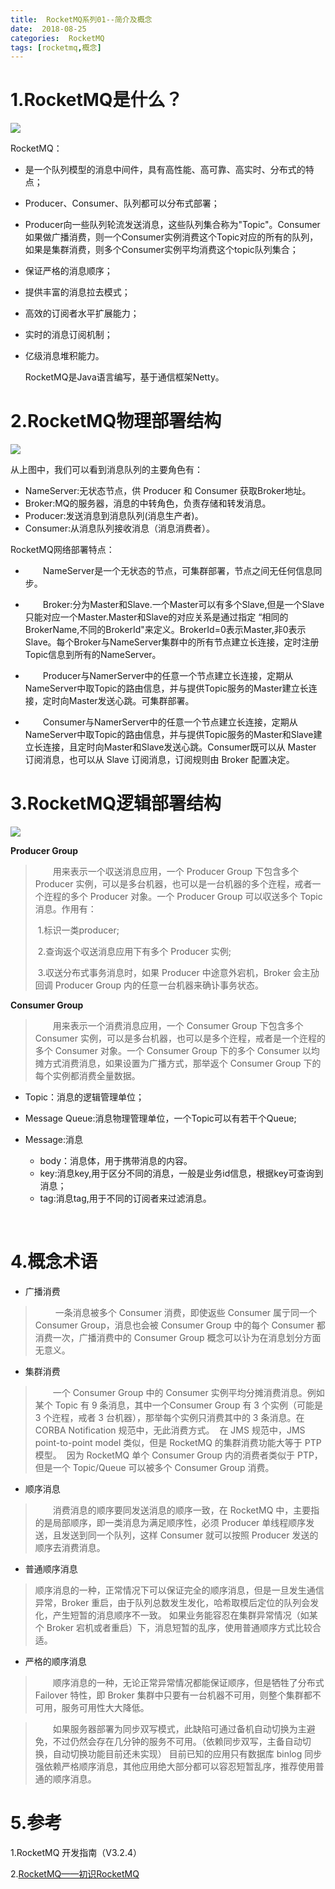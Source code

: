 ```yaml
---
title:  RocketMQ系列01--简介及概念
date:  2018-08-25 
categories:  RocketMQ 
tags: [rocketmq,概念]
---
```



# 1.RocketMQ是什么？

![](http://img3.tbcdn.cn/5476e8b07b923/TB1rdyvPXXXXXcBapXXXXXXXXXX)

RocketMQ：

- 是一个队列模型的消息中间件，具有高性能、高可靠、高实时、分布式的特点；

- Producer、Consumer、队列都可以分布式部署；

- Producer向一些队列轮流发送消息，这些队列集合称为"Topic"。Consumer如果做广播消费，则一个Consumer实例消费这个Topic对应的所有的队列，如果是集群消费，则多个Consumer实例平均消费这个topic队列集合；

- 保证严格的消息顺序；

- 提供丰富的消息拉去模式；

- 高效的订阅者水平扩展能力；

- 实时的消息订阅机制；

- 亿级消息堆积能力。

  RocketMQ是Java语言编写，基于通信框架Netty。



# 2.RocketMQ物理部署结构

![](http://img3.tbcdn.cn/5476e8b07b923/TB18GKUPXXXXXXRXFXXXXXXXXXX)



从上图中，我们可以看到消息队列的主要角色有：

- NameServer:无状态节点，供 Producer 和 Consumer 获取Broker地址。
- Broker:MQ的服务器，消息的中转角色，负责存储和转发消息。
- Producer:发送消息到消息队列(消息生产者)。
- Consumer:从消息队列接收消息（消息消费者）。

RocketMQ网络部署特点：

- 　　NameServer是一个无状态的节点，可集群部署，节点之间无任何信息同步。

- 　　Broker:分为Master和Slave.一个Master可以有多个Slave,但是一个Slave只能对应一个Master.Master和Slave的对应关系是通过指定 “相同的BrokerName,不同的BrokerId"来定义。BrokerId=0表示Master,非0表示Slave。每个Broker与NameServer集群中的所有节点建立长连接，定时注册Topic信息到所有的NameServer。

- 　　Producer与NamerServer中的任意一个节点建立长连接，定期从NameServer中取Topic的路由信息，并与提供Topic服务的Master建立长连接，定时向Master发送心跳。可集群部署。

- 　　Consumer与NamerServer中的任意一个节点建立长连接，定期从NameServer中取Topic的路由信息，并与提供Topic服务的Master和Slave建立长连接，且定时向Master和Slave发送心跳。Consumer既可以从 Master 订阅消息，也可以从 Slave 订阅消息，订阅规则由 Broker 配置决定。





# 3.RocketMQ逻辑部署结构

![](http://img3.tbcdn.cn/5476e8b07b923/TB1lEPePXXXXXX8XXXXXXXXXXXX)



**Producer Group**

> ​　　用来表示一个収送消息应用，一个 Producer Group 下包含多个 Producer 实例，可以是多台机器，也可以是一台机器的多个迕程，戒者一个迕程的多个 Producer 对象。一个 Producer Group 可以収送多个 Topic消息。作用有：
>
> ​	1.标识一类producer;
>
> ​	2.查询返个収送消息应用下有多个 Producer 实例;
>
> ​	3.収送分布式事务消息时，如果 Producer 中途意外宕机，Broker 会主劢回调 Producer Group 内的任意一台机器来确讣事务状态。

**Consumer Group**

> ​　　用来表示一个消费消息应用，一个 Consumer Group 下包含多个 Consumer 实例，可以是多台机器，也可以是多个迕程，戒者是一个迕程的多个 Consumer 对象。一个 Consumer Group 下的多个 Consumer 以均摊方式消费消息，如果设置为广播方式，那举返个 Consumer Group 下的每个实例都消费全量数据。

- Topic：消息的逻辑管理单位；

- Message Queue:消息物理管理单位，一个Topic可以有若干个Queue;

- Message:消息

  - body：消息体，用于携带消息的内容。
  - key:消息key,用于区分不同的消息，一般是业务id信息，根据key可查询到消息；
  - tag:消息tag,用于不同的订阅者来过滤消息。

  ​

# **4**.概念术语

- 广播消费

>　　 一条消息被多个 Consumer 消费，即使返些 Consumer 属亍同一个 Consumer Group，消息也会被 Consumer Group 中的每个 Consumer 都消费一次，广播消费中的 Consumer Group 概念可以讣为在消息划分方面无意义。

- 集群消费

> ​　　一个 Consumer Group 中的 Consumer 实例平均分摊消费消息。例如某个 Topic 有 9 条消息，其中一个Consumer Group 有 3 个实例（可能是 3 个迕程，戒者 3 台机器），那举每个实例只消费其中的 3 条消息。在 CORBA Notification 规范中，无此消费方式。
> ​	在 JMS 规范中，JMS point-to-point model 类似，但是 RocketMQ 的集群消费功能大等于 PTP 模型。
> ​	因为 RocketMQ 单个 Consumer Group 内的消费者类似于 PTP，但是一个 Topic/Queue 可以被多个 Consumer Group 消费。

- 顺序消息

> 　　消费消息的顺序要同发送消息的顺序一致，在 RocketMQ 中，主要指的是局部顺序，即一类消息为满足顺序性，必须 Producer 单线程顺序发送，且发送到同一个队列，这样 Consumer 就可以按照 Producer 发送的顺序去消费消息。

- 普通顺序消息

> ​	顺序消息的一种，正常情况下可以保证完全的顺序消息，但是一旦发生通信异常，Broker 重启，由于队列总数发生发化，哈希取模后定位的队列会发化，产生短暂的消息顺序不一致。
> 如果业务能容忍在集群异常情况（如某个 Broker 宕机或者重启）下，消息短暂的乱序，使用普通顺序方式比较合适。

- 严格的顺序消息

> ​　　顺序消息的一种，无论正常异常情况都能保证顺序，但是牺牲了分布式 Failover 特性，即 Broker 集群中只要有一台机器不可用，则整个集群都不可用，服务可用性大大降低。

> 　　如果服务器部署为同步双写模式，此缺陷可通过备机自动切换为主避免，不过仍然会存在几分钟的服务不可用。（依赖同步双写，主备自动切换，自动切换功能目前还未实现）
> 目前已知的应用只有数据库 binlog 同步强依赖严格顺序消息，其他应用绝大部分都可以容忍短暂乱序，推荐使用普通的顺序消息。



# 5.参考

1.RocketMQ 开发指南（V3.2.4）

2.[RocketMQ——初识RocketMQ](https://blog.csdn.net/gwd1154978352/article/details/80654314)













